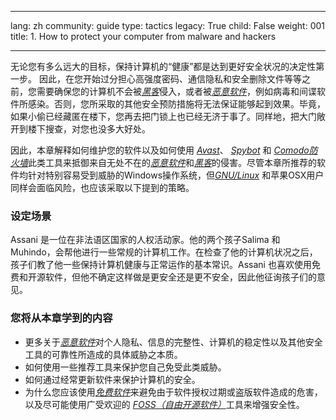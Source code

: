 

---

lang: zh
community: guide
type: tactics
legacy: True
child: False
weight: 001
title: 1. How to protect your computer from malware and hackers

---

无论您有多么远大的目标，保持计算机的“健康”都是达到更好安全状况的决定性第一步。 因此，在您开始过分担心高强度密码、通信隐私和安全删除文件等等之前，您需要确保您的计算机不会被[*黑客*](/glossary#Hacker)侵入，或者被[*恶意软件*](/glossary#Malware)，例如病毒和间谍软件所感染。否则，您所采取的其他安全预防措施将无法保证能够起到效果。毕竟，如果小偷已经藏匿在楼下，您再去把门锁上也已经无济于事了。同样地，把大门敞开到楼下搜查，对您也没多大好处。

因此，本章解释如何维护您的软件以及如何使用 [*Avast*](/glossary#Avast)、 [*Spybot*](/glossary#Spybot) 和 [*Comodo防火墙*](/glossary#Comodo_Firewall)此类工具来抵御来自无处不在的[*恶意软件*](/glossary#Malware)和[*黑客*](/glossary#Hacker)的侵害。尽管本章所推荐的软件均针对特别容易受到威胁的Windows操作系统，但[*GNU/Linux*](/glossary#GNU_Linux) 和苹果OSX用户同样会面临风险，也应该采取以下提到的策略。

### 设定场景 ###
<div class="background">
Assani 是一位在非法语区国家的人权活动家。他的两个孩子Salima 和 Muhindo，会帮他进行一些常规的计算机工作。在检查了他的计算机状况之后，孩子们教了他一些保持计算机健康与正常运作的基本常识。Assani 也喜欢使用免费和开源软件，但他不确定这样做是更安全还是更不安全，因此他征询孩子们的意见。
</div>

### 您将从本章学到的内容 ###
- 更多关于[*恶意软件*](/glossary#Malware)对个人隐私、信息的完整性、计算机的稳定性以及其他安全工具的可靠性所造成的具体威胁之本质。
- 如何使用一些推荐工具来保护您自己免受此类威胁。
- 如何通过经常更新软件来保护计算机的安全。
- 为什么您应该使用[*免费软件*](/glossary#Freeware)来避免由于软件授权过期或盗版软件造成的危害，以及尽可能使用广受欢迎的 [*FOSS（自由开源软件）*](/glossary#FOSS)工具来增强安全性。



